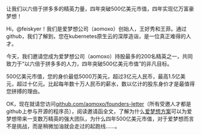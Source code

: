 让我们以六倍于拼多多的精英力量，四年突破500亿美元市值，四年实现亿万富豪梦想！

Hi，@feiskyer！我们是爱梦想公司（aomoxo）创始人，王好秀和王菲。通过github，我们了解到，您在kubernetes原生云的深厚造诣，是一位真正难得的人才。

今天，我们邀请您成为爱梦想公司（aomoxo）持股最多的200名精英之一，共同致力于“以六倍于拼多多的人力，四年突破500亿美元市值”的非凡目标。

500亿美元市值，您的身价最低5000万美元，超过3亿元人民币，最高1.5亿美元，超过十亿元。比起每年数十万人民币的薪水，数以亿计的股东身价才是最值得您拼搏的理由。

OK，现在就请您访问[github.com/aomoxo/founders-letter](http://github.com/aomoxo/founders-letter)（所有受邀人才都是github上参与开源的程序员），阅读邀请函全文，了解为什么[爱梦想方案](http://github.com/aomoxo/aomoxo-plan)可以为爱梦想带来一支数万精英的强大团队，为什么四年500亿美元市值，对于爱梦想而言不是挑战，而是稍微加油就会走过的起跑线……。
